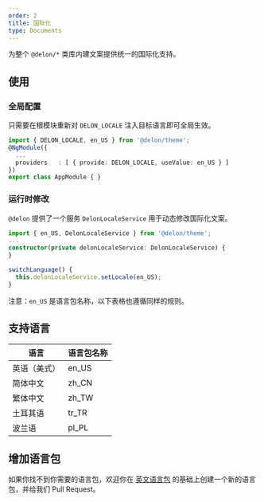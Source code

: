 ```yaml
---
order: 2
title: 国际化
type: Documents
---
```


为整个 `@delon/*` 类库内建文案提供统一的国际化支持。

## 使用

### 全局配置

只需要在根模块重新对 `DELON_LOCALE` 注入目标语言即可全局生效。

```ts
import { DELON_LOCALE, en_US } from '@delon/theme';
@NgModule({
  ...
  providers   : [ { provide: DELON_LOCALE, useValue: en_US } ]
})
export class AppModule { }
```

### 运行时修改

`@delon` 提供了一个服务 `DelonLocaleService` 用于动态修改国际化文案。

```ts
import { en_US, DelonLocaleService } from '@delon/theme';
...
constructor(private delonLocaleService: DelonLocaleService) {
}

switchLanguage() {
  this.delonLocaleService.setLocale(en_US);
}
```

注意：`en_US` 是语言包名称，以下表格也遵循同样的规则。

## 支持语言

| 语言         | 语言包名称 |
| ------------ | ---------- |
| 英语（美式） | en_US      |
| 简体中文     | zh_CN      |
| 繁体中文     | zh_TW      |
| 土耳其语     | tr_TR      |
| 波兰语       | pl_PL      |

## 增加语言包

如果你找不到你需要的语言包，欢迎你在 [英文语言包](https://github.com/ng-alain/delon/tree/master/packages/theme/src/locale/languages/en-US.ts) 的基础上创建一个新的语言包，并给我们 Pull Request。
